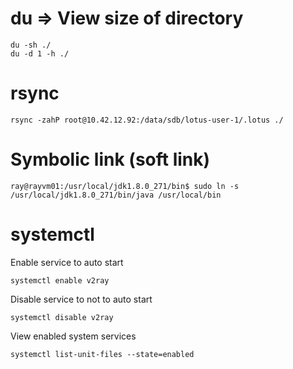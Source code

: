 # du => View size of directory
```
du -sh ./
du -d 1 -h ./
```

# rsync
```
rsync -zahP root@10.42.12.92:/data/sdb/lotus-user-1/.lotus ./
```

# Symbolic link (soft link)
```
ray@rayvm01:/usr/local/jdk1.8.0_271/bin$ sudo ln -s /usr/local/jdk1.8.0_271/bin/java /usr/local/bin
```

# systemctl 
Enable service to auto start
```
systemctl enable v2ray
```

Disable service to not to auto start
```
systemctl disable v2ray 
```

View enabled system services
```
systemctl list-unit-files --state=enabled
```
